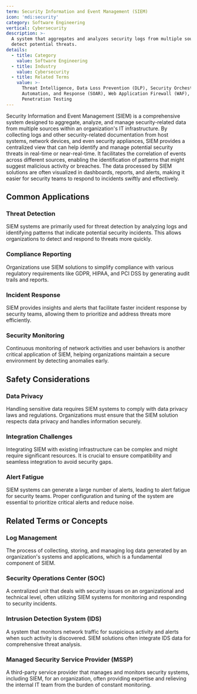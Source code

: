 ```yaml
---
term: Security Information and Event Management (SIEM)
icon: 'mdi:security'
category: Software Engineering
vertical: Cybersecurity
description: >-
  A system that aggregates and analyzes security logs from multiple sources to
  detect potential threats.
details:
  - title: Category
    value: Software Engineering
  - title: Industry
    value: Cybersecurity
  - title: Related Terms
    value: >-
      Threat Intelligence, Data Loss Prevention (DLP), Security Orchestration,
      Automation, and Response (SOAR), Web Application Firewall (WAF),
      Penetration Testing
---
```

Security Information and Event Management (SIEM) is a comprehensive system designed to aggregate, analyze, and manage security-related data from multiple sources within an organization's IT infrastructure. By collecting logs and other security-related documentation from host systems, network devices, and even security appliances, SIEM provides a centralized view that can help identify and manage potential security threats in real-time or near-real-time. It facilitates the correlation of events across different sources, enabling the identification of patterns that might suggest malicious activity or breaches. The data processed by SIEM solutions are often visualized in dashboards, reports, and alerts, making it easier for security teams to respond to incidents swiftly and effectively.

## Common Applications

### Threat Detection
SIEM systems are primarily used for threat detection by analyzing logs and identifying patterns that indicate potential security incidents. This allows organizations to detect and respond to threats more quickly.

### Compliance Reporting
Organizations use SIEM solutions to simplify compliance with various regulatory requirements like GDPR, HIPAA, and PCI DSS by generating audit trails and reports.

### Incident Response
SIEM provides insights and alerts that facilitate faster incident response by security teams, allowing them to prioritize and address threats more efficiently.

### Security Monitoring
Continuous monitoring of network activities and user behaviors is another critical application of SIEM, helping organizations maintain a secure environment by detecting anomalies early.

## Safety Considerations

### Data Privacy
Handling sensitive data requires SIEM systems to comply with data privacy laws and regulations. Organizations must ensure that the SIEM solution respects data privacy and handles information securely.

### Integration Challenges
Integrating SIEM with existing infrastructure can be complex and might require significant resources. It is crucial to ensure compatibility and seamless integration to avoid security gaps.

### Alert Fatigue
SIEM systems can generate a large number of alerts, leading to alert fatigue for security teams. Proper configuration and tuning of the system are essential to prioritize critical alerts and reduce noise.

## Related Terms or Concepts

### Log Management
The process of collecting, storing, and managing log data generated by an organization's systems and applications, which is a fundamental component of SIEM.

### Security Operations Center (SOC)
A centralized unit that deals with security issues on an organizational and technical level, often utilizing SIEM systems for monitoring and responding to security incidents.

### Intrusion Detection System (IDS)
A system that monitors network traffic for suspicious activity and alerts when such activity is discovered. SIEM solutions often integrate IDS data for comprehensive threat analysis.

### Managed Security Service Provider (MSSP)
A third-party service provider that manages and monitors security systems, including SIEM, for an organization, often providing expertise and relieving the internal IT team from the burden of constant monitoring.
